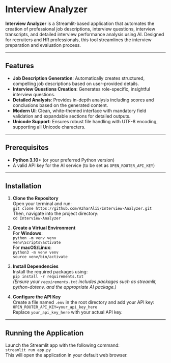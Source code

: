 # Interview Analyzer

**Interview Analyzer** is a Streamlit-based application that automates the creation of professional job descriptions, interview questions, interview transcripts, and detailed interview performance analysis using AI. Designed for recruiters and HR professionals, this tool streamlines the interview preparation and evaluation process.

---

## Features

- **Job Description Generation**: Automatically creates structured, compelling job descriptions based on user-provided details.
- **Interview Questions Creation**: Generates role-specific, insightful interview questions.
- **Detailed Analysis**: Provides in-depth analysis including scores and conclusions based on the generated content.
- **Modern UI**: Clean, white-themed interface with mandatory field validation and expandable sections for detailed outputs.
- **Unicode Support**: Ensures robust file handling with UTF-8 encoding, supporting all Unicode characters.

---

## Prerequisites

- **Python 3.10+** (or your preferred Python version)
- A valid API key for the AI service (to be set as `OPEN_ROUTER_API_KEY`)

---

## Installation

1. **Clone the Repository**  
   Open your terminal and run:  
   `git clone https://github.com/AzharAli5/Interview-Analyzer.git`  
   Then, navigate into the project directory:  
   `cd Interview-Analyzer`

2. **Create a Virtual Environment**  
   For **Windows**:  
   `python -m venv venv`  
   `venv\Scripts\activate`  
   For **macOS/Linux**:  
   `python3 -m venv venv`  
   `source venv/bin/activate`

3. **Install Dependencies**  
   Install the required packages using:  
   `pip install -r requirements.txt`  
   *(Ensure your `requirements.txt` includes packages such as streamlit, python-dotenv, and the appropriate AI package.)*

4. **Configure the API Key**  
   Create a file named `.env` in the root directory and add your API key:  
   `OPEN_ROUTER_API_KEY=your_api_key_here`  
   Replace `your_api_key_here` with your actual API key.

---

## Running the Application

Launch the Streamlit app with the following command:  
`streamlit run app.py`  
This will open the application in your default web browser.

